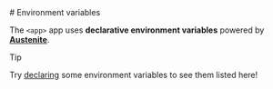 <BEGIN>
# Environment variables

The `<app>` app uses **declarative environment variables** powered by
**[Austenite]**.

[austenite]: https://github.com/ezzatron/austenite

<!-- prettier-ignore-start -->

> [!TIP]
> Try [declaring] some environment variables to see them listed here!

<!-- prettier-ignore-end -->

[declaring]: https://github.com/ezzatron/austenite#declarations

<END>
